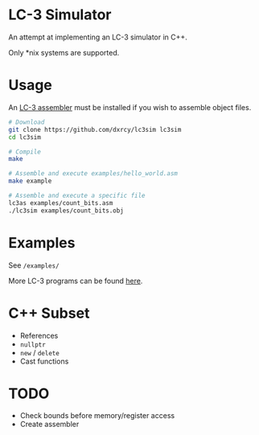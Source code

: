 # LC-3 Simulator

An attempt at implementing an LC-3 simulator in C++.

Only *nix systems are supported.

# Usage

An [LC-3 assembler](https://github.com/chiragsakhuja/lc3tools) must be installed
if you wish to assemble object files.

```sh
# Download
git clone https://github.com/dxrcy/lc3sim lc3sim
cd lc3sim

# Compile
make

# Assemble and execute examples/hello_world.asm
make example

# Assemble and execute a specific file
lc3as examples/count_bits.asm
./lc3sim examples/count_bits.obj
```

# Examples

See `/examples/`

More LC-3 programs can be found
[here](https://github.com/Nguyen-Nhat-Tuan-Minh/LC_3-Assembly-Program).

# C++ Subset

- References
- `nullptr`
- `new` / `delete`
- Cast functions

# TODO

- Check bounds before memory/register access
- Create assembler

